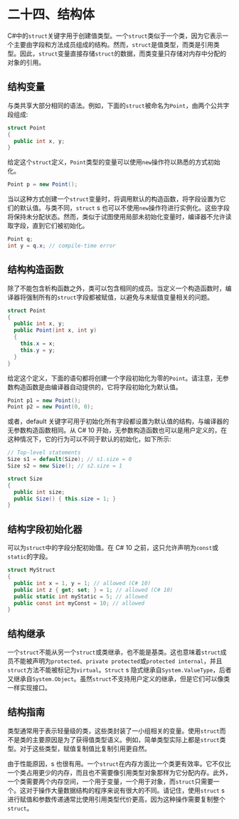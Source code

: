 # 二十四、结构体

C#中的`struct`关键字用于创建值类型。一个`struct`类似于一个类，因为它表示一个主要由字段和方法成员组成的结构。然而，`struct`是值类型，而类是引用类型。因此，`struct`变量直接存储`struct`的数据，而类变量只存储对内存中分配的对象的引用。

## 结构变量

与类共享大部分相同的语法。例如，下面的`struct`被命名为`Point`，由两个公共字段组成:

```cs
struct Point
{
  public int x, y;
}

```

给定这个`struct`定义，`Point`类型的变量可以使用`new`操作符以熟悉的方式初始化。

```cs
Point p = new Point();

```

当以这种方式创建一个`struct`变量时，将调用默认的构造函数，将字段设置为它们的默认值。与类不同，`struct` s 也可以不使用`new`操作符进行实例化。这些字段将保持未分配状态。然而，类似于试图使用局部未初始化变量时，编译器不允许读取字段，直到它们被初始化。

```cs
Point q;
int y = q.x; // compile-time error

```

## 结构构造函数

除了不能包含析构函数之外，类可以包含相同的成员。当定义一个构造函数时，编译器将强制所有的`struct`字段都被赋值，以避免与未赋值变量相关的问题。

```cs
struct Point
{
  public int x, y;
  public Point(int x, int y)
  {
    this.x = x;
    this.y = y;
  }
}

```

给定这个定义，下面的语句都将创建一个字段初始化为零的`Point`。请注意，无参数构造函数是由编译器自动提供的，它将字段初始化为默认值。

```cs
Point p1 = new Point();
Point p2 = new Point(0, 0);

```

或者，default 关键字可用于初始化所有字段都设置为默认值的结构，与编译器的无参数构造函数相同。从 C# 10 开始，无参数构造函数也可以是用户定义的，在这种情况下，它的行为可以不同于默认的初始化，如下所示:

```cs
// Top-level statements
Size s1 = default(Size); // s1.size = 0
Size s2 = new Size(); // s2.size = 1

struct Size
{
  public int size;
  public Size() { this.size = 1; }
}

```

## 结构字段初始化器

可以为`struct`中的字段分配初始值。在 C# 10 之前，这只允许声明为`const`或`static`的字段。

```cs
struct MyStruct
{
  public int x = 1, y = 1; // allowed (C# 10)
  public int z { get; set; } = 1; // allowed (C# 10)
  public static int myStatic = 5; // allowed
  public const int myConst = 10; // allowed
}

```

## 结构继承

一个`struct`不能从另一个`struct`或类继承，也不能是基类。这也意味着`struct`成员不能被声明为`protected`、`private protected`或`protected internal`，并且`struct`方法不能被标记为`virtual`。`Struct` s 隐式继承自`System.ValueType`，后者又继承自`System.Object`。虽然`struct`不支持用户定义的继承，但是它们可以像类一样实现接口。

## 结构指南

类型通常用于表示轻量级的类，这些类封装了一小组相关的变量。使用`struct`而不是类的主要原因是为了获得值类型语义。例如，简单类型实际上都是`struct`类型。对于这些类型，赋值复制值比复制引用更自然。

由于性能原因，s 也很有用。一个`struct`在内存方面比一个类更有效率。它不仅比一个类占用更少的内存，而且也不需要像引用类型对象那样为它分配内存。此外，一个类需要两个内存空间，一个用于变量，一个用于对象，而`struct`只需要一个。这对于操作大量数据结构的程序来说有很大的不同。请记住，使用`struct` s 进行赋值和参数传递通常比使用引用类型代价更高，因为这种操作需要复制整个`struct`。